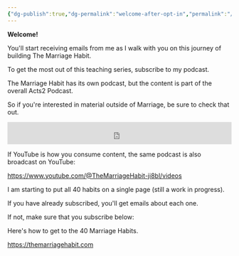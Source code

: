```yaml
---
{"dg-publish":true,"dg-permalink":"welcome-after-opt-in","permalink":"/welcome-after-opt-in/","metatags":{"description":"This is the welcome page for The Marriage Habit after you opt-in to the newsletter","og:image":"https://example.com/someimage.png"},"created":"","updated":""}
---
```



**Welcome!**  

You'll start receiving emails from me as I walk with you on this journey of building The Marriage Habit.

To get the most out of this teaching series, subscribe to my podcast.

The Marriage Habit has its own podcast, but the content is part of the overall Acts2 Podcast.

So if you're interested in material outside of Marriage, be sure to check that out.

<div class="podcastdotco-wrapper" style="overflow:hidden;padding-top:50px;position:relative;"><iframe src="https://embed.pod.co/subscribe-button/the-marriage-habit" frameborder="0" scrolling="no" style="border:0;height:100%;left:0;position:absolute;top:0;width:100%;" class="podcastdotco-subscribe"></iframe></div>

If YouTube is how you consume content, the same podcast is also broadcast on YouTube:

https://www.youtube.com/@TheMarriageHabit-ji8bl/videos

I am starting to put all 40 habits on a single page (still a work in progress).

If you have already subscribed, you'll get emails about each one.

If not, make sure that you subscribe below:


Here's how to get to the 40 Marriage Habits.

https://themarriagehabit.com




